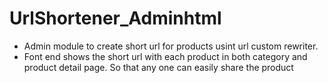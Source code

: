 # UrlShortener_Adminhtml

- Admin module to create short url for products usint url custom rewriter.
- Font end shows the short url with each product in both category and product detail page. So that any one can easily share the product
